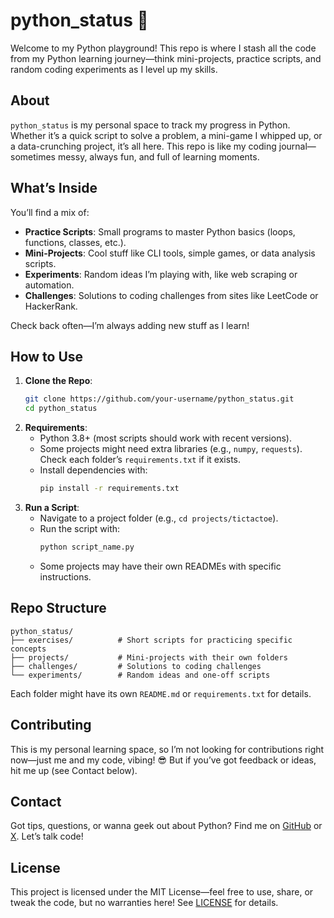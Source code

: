 # python_status 🐍

Welcome to my Python playground! This repo is where I stash all the code from my Python learning journey—think mini-projects, practice scripts, and random coding experiments as I level up my skills.

## About
`python_status` is my personal space to track my progress in Python. Whether it’s a quick script to solve a problem, a mini-game I whipped up, or a data-crunching project, it’s all here. This repo is like my coding journal—sometimes messy, always fun, and full of learning moments.

## What’s Inside
You’ll find a mix of:
- **Practice Scripts**: Small programs to master Python basics (loops, functions, classes, etc.).
- **Mini-Projects**: Cool stuff like CLI tools, simple games, or data analysis scripts.
- **Experiments**: Random ideas I’m playing with, like web scraping or automation.
- **Challenges**: Solutions to coding challenges from sites like LeetCode or HackerRank.

Check back often—I’m always adding new stuff as I learn!

## How to Use
1. **Clone the Repo**:
   ```bash
   git clone https://github.com/your-username/python_status.git
   cd python_status
   ```
2. **Requirements**:
   - Python 3.8+ (most scripts should work with recent versions).
   - Some projects might need extra libraries (e.g., `numpy`, `requests`). Check each folder’s `requirements.txt` if it exists.
   - Install dependencies with:
     ```bash
     pip install -r requirements.txt
     ```
3. **Run a Script**:
   - Navigate to a project folder (e.g., `cd projects/tictactoe`).
   - Run the script with:
     ```bash
     python script_name.py
     ```
   - Some projects may have their own READMEs with specific instructions.

## Repo Structure
```
python_status/
├── exercises/          # Short scripts for practicing specific concepts
├── projects/           # Mini-projects with their own folders
├── challenges/         # Solutions to coding challenges
└── experiments/        # Random ideas and one-off scripts
```

Each folder might have its own `README.md` or `requirements.txt` for details.

## Contributing
This is my personal learning space, so I’m not looking for contributions right now—just me and my code, vibing! 😎 But if you’ve got feedback or ideas, hit me up (see Contact below).

## Contact
Got tips, questions, or wanna geek out about Python? Find me on [GitHub](https://github.com/your-username) or [X](https://x.com/your-username). Let’s talk code!

## License
This project is licensed under the MIT License—feel free to use, share, or tweak the code, but no warranties here! See [LICENSE](LICENSE) for details.


